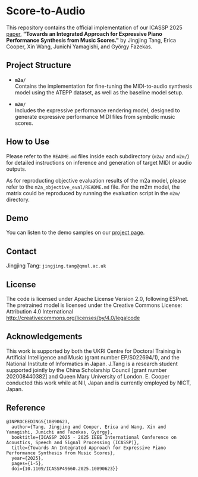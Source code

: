 # Score-to-Audio
This repository contains the official implementation of our ICASSP 2025 [paper](https://ieeexplore.ieee.org/stamp/stamp.jsp?arnumber=10890623), **"Towards an Integrated Approach for Expressive Piano Performance Synthesis from Music Scores."** by Jingjing Tang, Erica Cooper, Xin Wang, Junichi Yamagishi, and György Fazekas.

## Project Structure

- **`m2a/`**  
  Contains the implementation for fine-tuning the MIDI-to-audio synthesis model using the ATEPP dataset, as well as the baseline model setup.

- **`m2m/`**  
  Includes the expressive performance rendering model, designed to generate expressive performance MIDI files from symbolic music scores.

## How to Use

Please refer to the `README.md` files inside each subdirectory (`m2a/` and `m2m/`) for detailed instructions on inference and generation of target MIDI or audio outputs.

As for reproducting objective evaluation results of the m2a model, please refer to the `m2a_objective_eval/README.md` file. For the m2m model, the matrix could be reproduced by running the evaluation script in the `m2m/` directory.

## Demo
You can listen to the demo samples on our [project page](https://tangjjbetsy.github.io/S2A/).

## Contact
Jingjing Tang: `jingjing.tang@qmul.ac.uk`

## License
The code is licensed under Apache License Version 2.0, following ESPnet. The pretrained model is licensed under the Creative Commons License: Attribution 4.0 International http://creativecommons.org/licenses/by/4.0/legalcode

## Acknowledgements
This work is supported by both the UKRI Centre for Doctoral Training in Artificial Intelligence and Music (grant number EP/S022694/1), and the National Institute of Informatics in Japan. J.Tang is a research student supported jointly by the China Scholarship Council [grant number 202008440382] and Queen Mary University of London. E. Cooper conducted this work while at NII, Japan and is currently employed by NICT, Japan.

## Reference
```
@INPROCEEDINGS{10890623,
  author={Tang, Jingjing and Cooper, Erica and Wang, Xin and Yamagishi, Junichi and Fazekas, György},
  booktitle={ICASSP 2025 - 2025 IEEE International Conference on Acoustics, Speech and Signal Processing (ICASSP)}, 
  title={Towards An Integrated Approach for Expressive Piano Performance Synthesis from Music Scores}, 
  year={2025},
  pages={1-5},
  doi={10.1109/ICASSP49660.2025.10890623}}
```